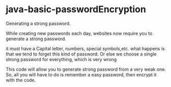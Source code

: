 # java-basic-passwordEncryption
Generating a strong password.

While creating new passwords each day, websites now require you to generate a strong password.

it must have a Capital letter, numbers, special symbols,etc.
what happens is that we tend to forget this kind of password.
Or else we choose a single strong password for everything, which is very wrong

This code will allow you to generate strong password from a very weak one.
So, all you will have to do is remember a easy password, then encrypt it with the code.
